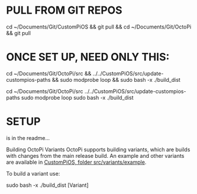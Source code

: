
PULL FROM GIT REPOS
===========================

cd ~/Documents/Git/CustomPiOS && git pull && cd ~/Documents/Git/OctoPi && git pull

ONCE SET UP, NEED ONLY THIS:
===========================

cd ~/Documents/Git/OctoPi/src && ../../CustomPiOS/src/update-custompios-paths && sudo modprobe loop && sudo bash -x ./build_dist



cd ~/Documents/Git/OctoPi/src
../../CustomPiOS/src/update-custompios-paths
sudo modprobe loop
sudo bash -x ./build_dist


SETUP
=======

is in the readme...


Building OctoPi Variants
OctoPi supports building variants, which are builds with changes from the main release build. An example and other variants are available in [CustomPiOS, folder src/variants/example](https://github.com/guysoft/CustomPiOS/tree/CustomPiOS/src/variants/example).



To build a variant use:

sudo bash -x ./build_dist [Variant]
